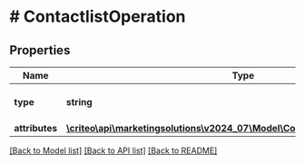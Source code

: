 # # ContactlistOperation

## Properties

Name | Type | Description | Notes
------------ | ------------- | ------------- | -------------
**type** | **string** | the name of the entity type |
**attributes** | [**\criteo\api\marketingsolutions\v2024_07\Model\ContactlistOperationAttributes**](ContactlistOperationAttributes.md) |  |

[[Back to Model list]](../../README.md#models) [[Back to API list]](../../README.md#endpoints) [[Back to README]](../../README.md)
